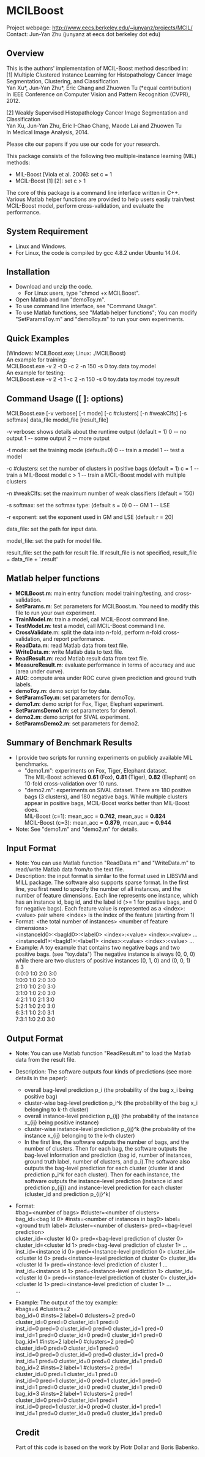 # MCILBoost
Project webpage: http://www.eecs.berkeley.edu/~junyanz/projects/MCIL/  
Contact: Jun-Yan Zhu (junyanz at eecs dot berkeley dot edu)


## Overview
This is the authors' implementation of MCIL-Boost method described in:  
[1] Multiple Clustered Instance Learning for Histopathology Cancer Image Segmentation, Clustering, and Classification.  
Yan Xu*, Jun-Yan Zhu*, Eric Chang and Zhuowen Tu (\*equal contribution)  
In IEEE Conference on Computer Vision and Pattern Recognition (CVPR), 2012.

[2] Weakly Supervised Histopathology Cancer Image Segmentation and Classification  
Yan Xu, Jun-Yan Zhu, Eric I-Chao Chang, Maode Lai and Zhuowen Tu  
In Medical Image Analysis, 2014.

Please cite our papers if you use our code for your research.  

This package consists of the following two multiple-instance learning (MIL) methods:
* MIL-Boost [Viola et al. 2006]: set c = 1
* MCIL-Boost [1] [2]: set c &gt; 1

The core of this package is a command line interface written in C++. Various Matlab helper functions are provided to help users easily train/test MCIL-Boost model, perform cross-validation, and evaluate the performance.




## System Requirement
* Linux and Windows.
* For Linux, the code is compiled by gcc 4.8.2 under Ubuntu 14.04.


## Installation
* Download and unzip the code.
  - For Linux users, type "chmod +x MCILBoost".
* Open Matlab and run "demoToy.m".
* To use command line interface, see "Command Usage".
* To use Matlab functions, see "Matlab helper functions"; You can modify "SetParamsToy.m" and "demoToy.m" to run your own experiments.


## Quick Examples
(Windows: MCILBoost.exe; Linux: ./MCILBoost)  
An example for training:  
MCILBoost.exe -v 2 -t 0 -c 2 -n 150 -s 0 toy.data toy.model  
An example for testing:  
MCILBoost.exe -v 2 -t 1 -c 2 -n 150 -s 0 toy.data toy.model toy.result  


## Command Usage ([ ]: options)
MCILBoost.exe [-v verbose] [-t mode] [-c #clusters] [-n #weakClfs] [-s softmax] data_file model_file [result_file]

-v verbose: shows details about the runtime output (default = 1)
	0 -- no output
	1 -- some output
	2 -- more output

-t mode:    set the training mode (default=0)
	0 -- train a model
	1 -- test a model

-c #clusters: set the number of clusters in positive bags (default = 1)
        c = 1 -- train a MIL-Boost model
        c &gt; 1 -- train a MCIL-Boost model with multiple clusters

-n #weakClfs: set the maximum number of weak classifiers (default = 150)

-s softmax: set the softmax type: (default s = 0)
	0 -- GM
	1 -- LSE

-r exponent: set the exponent used in GM and LSE (default r = 20)

data_file: set the path for input data.

model_file: set the path for model file.

result_file: set the path for result file. If result_file is not specified, result_file = data_file + '.result'


## Matlab helper functions
* **MCILBoost.m**: main entry function: model training/testing, and cross-validation.
* **SetParams.m**: Set parameters for MCILBoost.m. You need to modify this file to run your own experiment.
* **TrainModel.m**: train a model, call MCIL-Boost command line.
* **TestModel.m**: test a model, call MCIL-Boost command line.
* **CrossValidate**.m: split the data into n-fold, perform n-fold cross-validation, and report performance.
* **ReadData.m**: read Matlab data from text file.
* **WriteData.m**: write Matlab data to text file.
* **ReadResult.m**: read Matlab result data from text file.
* **MeasureResult.m**: evaluate performance in terms of accuracy and auc (area under curve).
* **AUC**: compute area under ROC curve given prediction and ground truth labels.
* **demoToy.m**: demo script for toy data.
* **SetParamsToy.m**: set parameters for demoToy.
* **demo1.m**: demo script for Fox, Tiger, Elephant experiment.
* **SetParamsDemo1.m**: set parameters for demo1.
* **demo2.m**: demo script for SIVAL experiment.
* **SetParamsDemo2.m**: set parameters for demo2.


## Summary of Benchmark Results
* I provide two scripts for running experiments on publicly available MIL benchmarks.
  - "demo1.m": experiments on Fox, Tiger, Elephant dataset.  
The MIL-Boost achieved **0.61** (Fox), **0.81** (Tiger), **0.82** (Elephant) on 10-fold cross-validation over 10 runs.
  - "demo2.m": experiments on SIVAL dataset.
There are 180 positive bags (3 clusters), and 180 negative bags. While multiple clusters appear in positive bags, MCIL-Boost works better than MIL-Boost does.  
MIL-Boost  (c=1):  mean_acc = **0.742**, mean_auc = **0.824**  
MCIL-Boost (c=3):  mean_acc = **0.879**, mean_auc = **0.944**  
* Note: See "demo1.m" and "demo2.m" for details.


## Input Format
* Note: You can use Matlab function "ReadData.m" and "WriteData.m" to read/write Matlab data from/to the text file.
* Description: the input format is similar to the format used in LIBSVM and MILL package. The software also supports sparse format.
In the first line, you first need to specify the number of all instances, and the number of feature dimensions.
Each line represents one instance, which has an instance id, bag id, and the label id (&gt;= 1 for positive bags, and 0 for negative bags). Each feature value is represented as a &lt;index&gt;:&lt;value&gt; pair where &lt;index&gt; is the index of the feature (starting from 1)
* Format:
&lt;the total number of instances&gt; &lt;number of feature dimensions&gt;  
&lt;instanceId0&gt;:&lt;bagId0&gt;:&lt;label0&gt; &lt;index&gt;:&lt;value&gt; &lt;index&gt;:&lt;value&gt; ...  
&lt;instanceId1&gt;:&lt;bagId1&gt;:&lt;label1&gt; &lt;index&gt;:&lt;value&gt; &lt;index&gt;:&lt;value&gt; ...  
* Example: A toy example that contains two negative bags and two positive bags. (see "toy.data") The negative instance is always (0, 0, 0) while there are two clusters of positive instances (0, 1, 0) and (0, 0, 1)  
8 3  
0:0:0 1:0 2:0 3:0  
1:0:0 1:0 2:0 3:0  
2:1:0 1:0 2:0 3:0  
3:1:0 1:0 2:0 3:0  
4:2:1 1:0 2:1 3:0  
5:2:1 1:0 2:0 3:0  
6:3:1 1:0 2:0 3:1  
7:3:1 1:0 2:0 3:0  


## Output Format
* Note: You can use Matlab function "ReadResult.m" to load the Matlab data from the result file.
* Description:
The software outputs four kinds of predictions (see more details in the paper):
  - overall bag-level prediction p_i (the probability of the bag x_i being positive bag)
  - cluster-wise bag-level prediction p_i^k (the probability of the bag x_i belonging to k-th cluster)
  - overall instance-level prediction p_{ij} (the probability of the instance x_{ij} being positive instance)
  - cluster-wise instance-level prediction p_{ij}^k (the probability of the instance x_{ij} belonging to the k-th cluster)
  - In the first line, the software outputs the number of bags, and the number of clusters. Then for each bag, the software outputs the bag-level information and prediction (bag id, number of instances, ground truth label, number of clusters, and p_i).The software also outputs the bag-level prediction for each cluster (cluster id and prediction p_i^k for each cluster). Then for each instance, the software outputs the instance-level prediction (instance id and prediction p_{ij}) and instance-level prediction for each cluster (cluster_id and prediction p_{ij}^k)
* Format:  
&#35;bag=&lt;number of bags&gt; &#35;cluster=&lt;number of clusters&gt;  
bag_id=&lt;bag Id 0&gt; &#35;insts=&lt;number of instances in bag0&gt; label=&lt;ground truth label&gt; &#35;cluster=&lt;number of clusters&gt; pred=&lt;bag-level prediction&gt;  
cluster_id=&lt;cluster Id 0&gt;  pred=&lt;bag-level prediction of cluster 0&gt; cluster_id=&lt;cluster Id 1&gt; pred=&lt;bag-level prediction of cluster 1&gt; ...  
inst_id=&lt;instance id 0&gt; pred=&lt;Instance-level prediction 0&gt; cluster_id=&lt;cluster Id 0&gt;  pred=&lt;instance-level prediction of cluster 0&gt; cluster_id=&lt;cluster Id 1&gt;   pred=&lt;instance-level prediction  of cluster 1 ...  
inst_id=&lt;instance id 1&gt; pred=&lt;Instance-level prediction 1&gt; cluster_id=&lt;cluster Id 0&gt;  pred=&lt;instance-level prediction of cluster 0&gt; cluster_id=&lt;cluster Id 1&gt;   pred=&lt;instance-level prediction of cluster 1&gt; ...  
...
* Example: The output of the toy example:  
  &#35;bags=4 &#35;clusters=2  
  bag_id=0 #insts=2 label=0 #clusters=2 pred=0  
  cluster_id=0 pred=0 cluster_id=1 pred=0  
  inst_id=0 pred=0 cluster_id=0 pred=0 cluster_id=1 pred=0  
  inst_id=1 pred=0 cluster_id=0 pred=0 cluster_id=1 pred=0  
  bag_id=1 #insts=2 label=0 #clusters=2 pred=0  
  cluster_id=0 pred=0 cluster_id=1 pred=0  
  inst_id=0 pred=0 cluster_id=0 pred=0 cluster_id=1 pred=0  
  inst_id=1 pred=0 cluster_id=0 pred=0 cluster_id=1 pred=0  
  bag_id=2 #insts=2 label=1 #clusters=2 pred=1  
  cluster_id=0 pred=1 cluster_id=1 pred=0  
  inst_id=0 pred=1 cluster_id=0 pred=1 cluster_id=1 pred=0  
  inst_id=1 pred=0 cluster_id=0 pred=0 cluster_id=1 pred=0  
  bag_id=3 #insts=2 label=1 #clusters=2 pred=1  
  cluster_id=0 pred=0 cluster_id=1 pred=1  
  inst_id=0 pred=1 cluster_id=0 pred=0 cluster_id=1 pred=1  
  inst_id=1 pred=0 cluster_id=0 pred=0 cluster_id=1 pred=0  

  ## Credit
  Part of this code is based on the work by Piotr Dollar and Boris Babenko.
